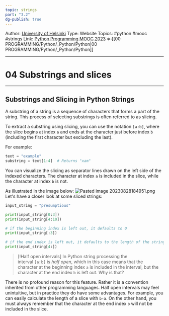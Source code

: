 ```yaml
---
topic: strings
part: "3.2"
dg-publish: true
---
```

Author: [University of Helsinki](https://programming-23.mooc.fi/)
Type: Website
Topics: #python #mooc #strings
Link: [Python Programming MOOC 2023](https://programming-23.mooc.fi/)
∗:[[00 PROGRAMMING/Python/_Python/Python\|00 PROGRAMMING/Python/_Python/Python]] 

---
# 04 Substrings and slices

---
## Substrings and Slicing in Python Strings

A substring of a string is a sequence of characters that forms a part of the string. This process of selecting substrings is often referred to as slicing.

To extract a substring using slicing, you can use the notation `[a:b]`, where the slice begins at index `a` and ends at the character just before index `b` (including the first character but excluding the last).

For example:
```python
text = "example"
substring = text[1:4]  # Returns "xam"
```

You can visualize the slicing as separator lines drawn on the left side of the indexed characters. The character at index `a` is included in the slice, while the character at index `b` is not.

As illustrated in the image below:
![Pasted image 20230828184951.png](/img/user/PROGRAMMING/Python/0%20Python%20Programming%20MOOC/Introduction/Part%203/02%20Working%20with%20Strings/attachments/Pasted%20image%2020230828184951.png)
Let's have a closer look at some sliced strings:

```python
input_string = "presumptious"

print(input_string[0:3])
print(input_string[4:10])

# if the beginning index is left out, it defaults to 0
print(input_string[:3])

# if the end index is left out, it defaults to the length of the string
print(input_string[4:])
```

> [!Half open intervals]
> In Python string processing the interval `[a:b]` is _half open_, which in this case means that the character at the beginning index `a` is included in the interval, but the character at the end index `b` is left out. Why is that?
> 
   There is no profound reason for this feature. Rather it is a convention inherited from other programming languages.
  Half open intervals may feel unintuitive, but in practice they do have some advantages. For example, you can easily calculate the length of a slice with `b-a`. On the other hand, you must always remember that the character at the end index `b` will not be included in the slice.
